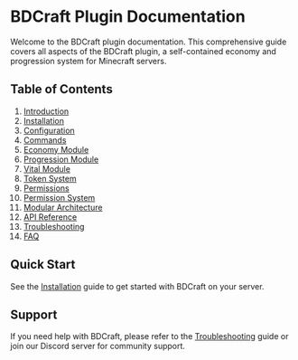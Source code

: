 # BDCraft Plugin Documentation

Welcome to the BDCraft plugin documentation. This comprehensive guide covers all aspects of the BDCraft plugin, a self-contained economy and progression system for Minecraft servers.

## Table of Contents

1. [Introduction](introduction.md)
2. [Installation](installation.md)
3. [Configuration](configuration.md)
4. [Commands](commands.md)
5. [Economy Module](economy/README.md)
6. [Progression Module](progression/README.md)
7. [Vital Module](vital/README.md)
8. [Token System](tokens.md)
9. [Permissions](permissions.md)
10. [Permission System](permission-system.md)
11. [Modular Architecture](modular-architecture.md)
12. [API Reference](api-reference.md)
13. [Troubleshooting](troubleshooting.md)
14. [FAQ](faq.md)

## Quick Start

See the [Installation](installation.md) guide to get started with BDCraft on your server.

## Support

If you need help with BDCraft, please refer to the [Troubleshooting](troubleshooting.md) guide or join our Discord server for community support.